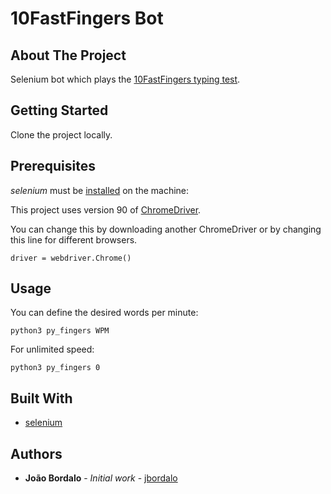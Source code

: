 # 10FastFingers Bot

## About The Project
Selenium bot which plays the [10FastFingers typing test](https://10fastfingers.com/).

## Getting Started

Clone the project locally.</br>

## Prerequisites

*selenium* must be [installed](https://selenium-python.readthedocs.io/installation.html) on the machine:

This project uses version 90 of [ChromeDriver](https://chromedriver.storage.googleapis.com/index.html?path=90.0.4430.24/).

You can change this by downloading another ChromeDriver or by changing this line for different browsers.

`driver = webdriver.Chrome()`

## Usage

You can define the desired words per minute:

`python3 py_fingers WPM`

For unlimited speed:

`python3 py_fingers 0`

## Built With

* [selenium](https://selenium-python.readthedocs.io/)

## Authors

* **João Bordalo** - *Initial work* - [jbordalo](https://github.com/jbordalo)
